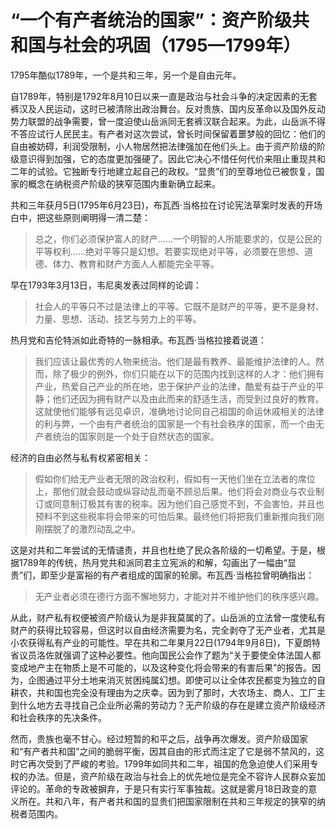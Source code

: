 # “一个有产者统治的国家”：资产阶级共和国与社会的巩固（1795—1799年）

1795年酷似1789年，一个是共和三年，另一个是自由元年。

自1789年，特别是1792年8月10日以来一直是政治与社会斗争的决定因素的无套裤汉及人民运动，这时已被清除出政治舞台。反对贵族、国内反革命以及国外反动势力联盟的战争需要，曾一度迫使山岳派同无套裤汉联合起来。为此，山岳派不得不答应试行人民民主。有产者对这次尝试，曾长时间保留着噩梦般的回忆：他们的自由被妨碍，利润受限制，小人物居然把法律强加在他们头上。由于资产阶级的阶级意识得到加强，它的态度更加强硬了。因此它决心不惜任何代价来阻止重现共和二年的试验。它独断专行地建立起自己的政权。“显贵”们的至尊地位已被恢复，国家的概念在纳税资产阶级的狭窄范围内重新确立起来。

共和三年获月5日(1795年6月23日)，布瓦西·当格拉在讨论宪法草案时发表的开场白中，把这些原则阐明得一清二楚：

> 总之，你们必须保护富人的财产……一个明智的人所能要求的，仅是公民的平等权利……绝对平等只是幻想。若要实现绝对平等，必须要在思想、道德、体力、教育和财产方面人人都能完全平等。

早在1793年3月13日，韦尼奥发表过同样的论调：

> 社会人的平等只不过是法律上的平等。它既不是财产的平等，更不是身材、力量、思想、活动、技艺与劳力上的平等。

热月党和吉伦特派如此奇特的一脉相承。布瓦西·当格拉接着说道：

> 我们应该让最优秀的人物来统治。他们是最有教养、最能维护法律的人。然而，除了极少的例外，你们只能在以下的范围内找到这样的人才：他们拥有产业，热爱自己产业的所在地，忠于保护产业的法律，酷爱有益于产业的平静；他们还因为拥有财产以及由此而来的舒适生活，而受到过良好的教育。这就使他们能够有远见卓识，准确地讨论同自己祖国的命运休戚相关的法律的利与弊，一个由有产者统治的国家是一个有社会秩序的国家，而一个由无产者统治的国家则是一个处于自然状态的国家。

经济的自由必然与私有权紧密相关：

> 假如你们给无产业者无限的政治权利，假如有一天他们坐在立法者的席位上，那他们就会鼓动或纵容动乱而毫不顾忌后果。他们将会对商业与农业制订或同意制订极其有害的税率。因为他们自己感觉不到，不会害怕，并且也预料不到这些税率将会带来的可怕后果。最终他们将把我们重新推向我们刚刚摆脱了的激烈动乱之中。

这是对共和二年尝试的无情谴责，并且也杜绝了民众各阶级的一切希望。于是，根据1789年的传统，热月党共和派同君主立宪派的和解，勾画出了一幅由“显贵”们，即至少是富裕的有产者组成的国家的轮廓。布瓦西·当格拉曾明确指出：

> 无产业者必须在德行方面不懈地努力，才能对并不维护他们的秩序感兴趣。

从此，财产私有权便被资产阶级认为是非我莫属的了。山岳派的立法曾一度使私有财产的获得比较容易，但这时以自由经济需要为名，完全剥夺了无产业者，尤其是小农获得私有产业的可能性。早在共和二年果月22日(1794年9月8日)，下夏朗特省议员洛佐就强调了这种必要性。他向国民公会作了题为“关于要使全体法国人都变成地产主在物质上是不可能的，以及这种变化将会带来的有害后果”的报告。因为，企图通过平分土地来消灭贫困纯属幻想。即使可以让全体农民都变为独立的自耕农，共和国也完全没有理由为之庆幸。因为到了那时，大农场主、商人、工厂主到什么地方去寻找自己企业所必需的劳动力？无产阶级的存在是建立资产阶级经济和社会秩序的先决条件。

然而，贵族也毫不甘心。经过短暂的和平之后，战争再次爆发。资产阶级国家和“有产者共和国”之间的脆弱平衡，因其自由的形式而注定了它是弱不禁风的，这时它再次受到了严峻的考验。1799年如同共和二年，祖国的危急迫使人们采用专权的办法。但是，资产阶级在政治与社会上的优先地位是完全不容许人民群众妄加评论的。革命的专政被摒弃，于是只有实行军事独裁。这就是雾月18日政变的意义所在。共和八年，有产者共和国的显贵们把国家限制在共和三年规定的狭窄的纳税者范围内。
